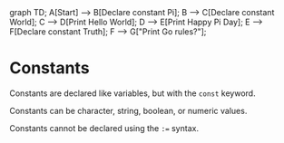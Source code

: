 <div id="chart" class="mermaid">
graph TD;
A[Start] --> B[Declare constant Pi];
B --> C[Declare constant World];
C --> D[Print Hello World];
D --> E[Print Happy Pi Day];
E --> F[Declare constant Truth];
F --> G["Print Go rules?"];
</div>

# Constants
Constants are declared like variables, but with the `const` keyword.

Constants can be character, string, boolean, or numeric values.

Constants cannot be declared using the `:=` syntax.
